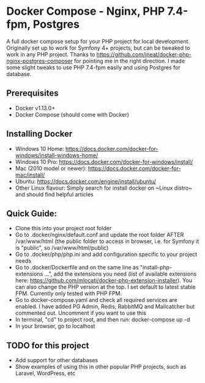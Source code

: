 # Docker Compose - Nginx, PHP 7.4-fpm, Postgres

A full docker compose setup for your PHP project for local development. Originally set up to work for Symfony 4+ projects, but can be tweaked to work in any PHP project. Thanks to https://github.com/ineat/docker-php-nginx-postgres-composer for pointing me in the right direction. I made some slight tweaks to use PHP 7.4-fpm easily and using Postgres for database.

## Prerequisites
* Docker v1.13.0+
* Docker Compose (should come with Docker)

## Installing Docker
* Windows 10 Home: https://docs.docker.com/docker-for-windows/install-windows-home/
* Windows 10 Pro: https://docs.docker.com/docker-for-windows/install/
* Mac (2010 model or newer): https://docs.docker.com/docker-for-mac/install/
* Ubuntu: https://docs.docker.com/engine/install/ubuntu/
* Other Linux flavour: Simply search for install docker on ~Linux distro~ and should find helpful articles

## Quick Guide:
* Clone this into your project root folder
* Go to .docker/nginx/default.conf and update the root folder AFTER /var/www/html (the public folder to access in browser, i.e. for Symfony it is "public", so /var/www/html/public)
* Go to .docker/php/php.ini and add configuration specific to your project needs
* Go to .docker/Dockerfile and on the same line as "install-php-extensions ...", add the extensions you need (list of available extensions here: https://github.com/mlocati/docker-php-extension-installer). You can also change the PHP version at the top. I set default to latest stable FPM. Currently only tested with PHP FPM.
* Go to docker-compose.yaml and check all required services are enabled. I have added PG Admin, Redis, RabbitMQ and Mailcatcher but commented out. Uncomment if you want to use this
* In terminal, "cd" to project root, and then run: docker-compose up -d
* In your browser, go to localhost

## TODO for this project
* Add support for other databases
* Show examples of using this in other popular PHP projects, such as Laravel, WordPress, etc

